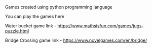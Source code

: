 Games created using python programming language 

You can play the games here

Water bucket game link - https://www.mathsisfun.com/games/jugs-puzzle.html

Bridge Crossing game link - https://www.novelgames.com/en/bridge/
